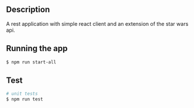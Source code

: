 ## Description

A rest application with simple react client and an extension of the star wars api.

## Running the app

```bash
$ npm run start-all
```

## Test

```bash
# unit tests
$ npm run test
